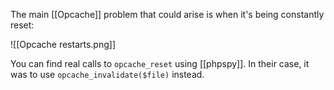 The main [[Opcache]] problem that could arise is when it's being constantly reset:

![[Opcache restarts.png]]

You can find real calls to `opcache_reset` using [[phpspy]].
In their case, it was to use `opcache_invalidate($file)` instead.

